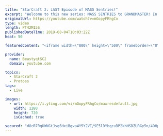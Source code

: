 ```yaml
---
title: "StarCraft 2: LAST Episode of MASS Sentries!"
excerpt: "Welcome to this new series: MASS SENTRIES to GRANDMASTER! In this series, we will see how far I can get by playing ONLY Sentries on the ladder in ALL Protoss matchups!  This is the FINAL episode of the MASS SENTRIES series! we close out with a few more epic games and a summary of the series at the end."
originalUrl: https://youtube.com/watch?v=mGopyFRhgCo
type: video
length: PT42M15S
publishedDateTime: 2019-08-04T10:03:22Z
heat: 50

featuredContent: "<iframe width=\"800\" height=\"500\" frameborder=\"0\" src=\"https://www.youtube.com/embed/mGopyFRhgCo\" allow=\"accelerometer; autoplay; encrypted-media; gyroscope; picture-in-picture\" allowfullscreen></iframe>"

provider:
  name: BeastyqtSC2
  domain: youtube.com

topics:
  - StarCraft 2
  - Protoss
tags:
  - Live

images:
  - url: https://i.ytimg.com/vi/mGopyFRhgCo/maxresdefault.jpg
    width: 1280
    height: 720
    isCached: true

secured: "d8cR7RqUWNGtJsq6HxiBgva4Y5Y2VI/9E5lDYbqcuBP2khHSDZURGy5n/4OHpEtlbOIc/s8TKN+Qvbu+hIlKiVSy+UucUwRlXCp/j/4S1LVsQS0DdGsGn6yTs6x8he/s0Vn1QJ8afaZ5hG6IZkVj3EsdwIoIpdIzlG0rJH/aw3TfP1s2wIC0rX1VcBUOblNwitj5oc9ccd1KJ+K8R1FcTb6F/EM8eOnfC18LpBDY1tFrBQOPcXmrn28YJIhdLguBQQ7FJ2FkZro/ch59LSXYw/TRTXopJF9Xbep+Sm3yjWM1f3367l+Yqt2a/0yzzkzCGC7sLsyvxZpJJUJI3BDZJqaKEs4dNRVwwX7mgdF27/jA4BOI7GYEkHsC6IsmhQ8v5yv5JrGqwcCGkq+60DiR4u/+d0dzFd+GF01Puj+qGb8=;ugC/SDBCC9iA6EDRYCUHLw=="
---
```



